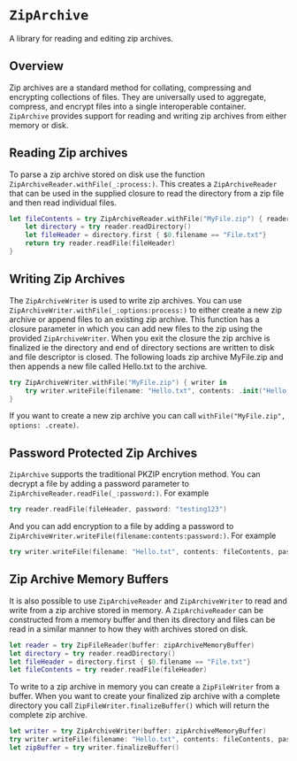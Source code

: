 # ``ZipArchive``

A library for reading and editing zip archives.

## Overview

Zip archives are a standard method for collating, compressing and encrypting collections of files. They are universally used to aggregate, compress, and encrypt files into a single interoperable container. `ZipArchive` provides support for reading and writing zip archives from either memory or disk.

## Reading Zip archives

To parse a zip archive stored on disk use the function ``ZipArchiveReader.withFile(_:process:)``. This creates a ``ZipArchiveReader`` that can be used in the supplied closure to read the directory from a zip file and then read individual files.

```swift
let fileContents = try ZipArchiveReader.withFile("MyFile.zip") { reader in
    let directory = try reader.readDirectory()
    let fileHeader = directory.first { $0.filename == "File.txt"}
    return try reader.readFile(fileHeader)
}
```

## Writing Zip Archives

The ``ZipArchiveWriter`` is used to write zip archives. You can use ``ZipArchiveWriter.withFile(_:options:process:)`` to either create a new zip archive or append files to an existing zip archive. This function has a closure parameter in which you can add new files to the zip using the provided `ZipArchiveWriter`. When you exit the closure the zip archive is finalized ie the directory and end of directory sections are written to disk and file descriptor is closed. The following loads zip archive MyFile.zip and then appends a new file called Hello.txt to the archive.

```swift
try ZipArchiveWriter.withFile("MyFile.zip") { writer in
    try writer.writeFile(filename: "Hello.txt", contents: .init("Hello, world!".utf8))
}
```

If you want to create a new zip archive you can call `withFile("MyFile.zip", options: .create)`.

## Password Protected Zip Archives

`ZipArchive` supports the traditional PKZIP encrytion method. You can decrypt a file by adding a password parameter to ``ZipArchiveReader.readFile(_:password:)``. For example

```swift
try reader.readFile(fileHeader, password: "testing123")
```

And you can add encryption to a file by adding a password to ``ZipArchiveWriter.writeFile(filename:contents:password:)``. For example

```swift
try writer.writeFile(filename: "Hello.txt", contents: fileContents, password: "testing123")
```

## Zip Archive Memory Buffers

It is also possible to use `ZipArchiveReader` and `ZipArchiveWriter` to read and write from a zip archive stored in memory. A `ZipArchiveReader` can be constructed from a memory buffer and then its directory and files can be read in a similar manner to how they with archives stored on disk.

```swift
let reader = try ZipFileReader(buffer: zipArchiveMemoryBuffer)
let directory = try reader.readDirectory()
let fileHeader = directory.first { $0.filename == "File.txt"}
let fileContents = try reader.readFile(fileHeader)
```

To write to a zip archive in memory you can create a `ZipFileWriter` from a buffer. When you want to create your finalized zip archive with a complete directory you call ``ZipFileWriter.finalizeBuffer()`` which will return the complete zip archive.

```swift
let writer = try ZipArchiveWriter(buffer: zipArchiveMemoryBuffer)
try writer.writeFile(filename: "Hello.txt", contents: fileContents, password: "testing123")
let zipBuffer = try writer.finalizeBuffer()
```